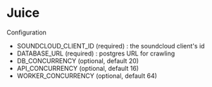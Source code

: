Juice
=====

Configuration
- SOUNDCLOUD_CLIENT_ID (required) : the soundcloud client's id
- DATABASE_URL (required) : postgres URL for crawling
- DB_CONCURRENCY (optional, default 20)
- API_CONCURRENCY (optional, default 16)
- WORKER_CONCURRENCY (optional, default 64)
